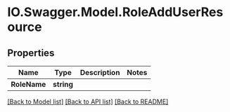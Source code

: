 # IO.Swagger.Model.RoleAddUserResource
## Properties

Name | Type | Description | Notes
------------ | ------------- | ------------- | -------------
**RoleName** | **string** |  | 

[[Back to Model list]](../README.md#documentation-for-models) [[Back to API list]](../README.md#documentation-for-api-endpoints) [[Back to README]](../README.md)

